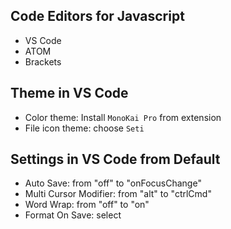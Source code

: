 ## Code Editors for Javascript

- VS Code
- ATOM
- Brackets

## Theme in VS Code

- Color theme: Install `MonoKai Pro` from extension
- File icon theme: choose `Seti`

## Settings in VS Code from Default

- Auto Save: from "off" to "onFocusChange"
- Multi Cursor Modifier: from "alt" to "ctrlCmd" 
- Word Wrap: from "off" to "on"
- Format On Save: select

